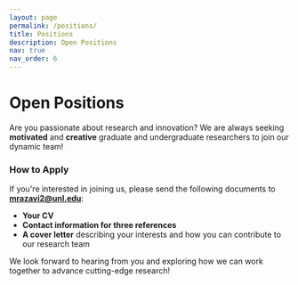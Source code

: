 ```yaml
---
layout: page
permalink: /positions/
title: Positions
description: Open Positions
nav: true
nav_order: 6
---
```

# **Open Positions**

Are you passionate about research and innovation? We are always seeking **motivated** and **creative** graduate and undergraduate researchers to join our dynamic team!



### **How to Apply**  
If you're interested in joining us, please send the following documents to **mrazavi2@unl.edu**:  

- **Your CV**  
- **Contact information for three references**  
- **A cover letter** describing your interests and how you can contribute to our research team

We look forward to hearing from you and exploring how we can work together to advance cutting-edge research!

